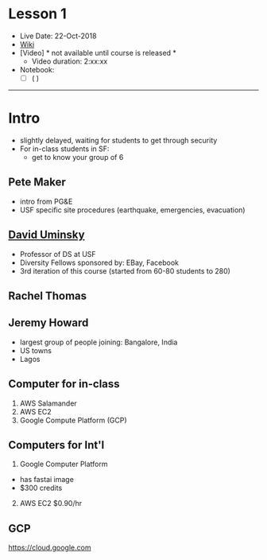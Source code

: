 # Lesson 1

- Live Date:  22-Oct-2018
- [Wiki](https://forums.fast.ai/t/lesson-1-class-discussion-and-resources/27332)
- [Video] * not available until course is released * 
  - Video duration:  2:xx:xx
- Notebook:  
  - [ ] ( )
  
--- 

# Intro
- slightly delayed, waiting for students to get through security
- For in-class students in SF:
  - get to know your group of 6
  
## Pete Maker
- intro from PG&E
- USF specific site procedures (earthquake, emergencies, evacuation)

## [David Uminsky](https://www.linkedin.com/in/david-uminsky-5153b1a8/)
- Professor of DS at USF
- Diversity Fellows sponsored by:  EBay, Facebook
- 3rd iteration of this course (started from 60-80 students to 280)

## Rachel Thomas

## Jeremy Howard
- largest group of people joining:  Bangalore, India
- US towns
- Lagos

## Computer for in-class
1.  AWS Salamander
2.  AWS EC2
3.  Google Compute Platform (GCP)

## Computers for Int'l
1.  Google Computer Platform 
  - has fastai image
  - $300 credits
2.  AWS EC2 $0.90/hr  

## GCP
https://cloud.google.com


